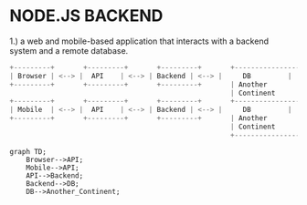 # NODE.JS BACKEND
1.) a web and mobile-based application that interacts with a backend system and a remote database.
```node.js
+---------+       +---------+       +---------+       +----------------+
| Browser | <--> |  API    | <--> | Backend | <--> |     DB         |
+---------+       +---------+       +---------+       | Another       |
                                                      | Continent     |
+---------+       +---------+       +---------+       +----------------+
| Mobile  | <--> |  API    | <--> | Backend | <--> |     DB         |
+---------+       +---------+       +---------+       | Another       |
                                                      | Continent     |
                                                      +----------------+
```
```mermid
graph TD;
    Browser-->API;
    Mobile-->API;
    API-->Backend;
    Backend-->DB;
    DB-->Another_Continent;


